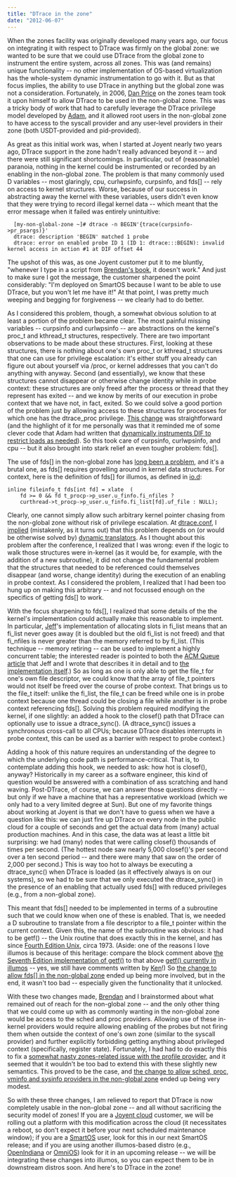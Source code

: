 ```yaml
---
title: "DTrace in the zone"
date: "2012-06-07"
---
```


When the zones facility was originally developed many years ago, our focus on integrating it with respect to DTrace was firmly on the global zone: we wanted to be sure that we could use DTrace from the global zone to instrument the entire system, across all zones. This was (and remains) unique functionality -- no other implementation of OS-based virtualization has the whole-system dynamic instrumentation to go with it. But as that focus implies, the ability to use DTrace in anything but the global zone was not a consideration. Fortunately, in 2006, [Dan Price](https://twitter.com/#!/danielbprice) on the zones team took it upon himself to allow DTrace to be used in the non-global zone. This was a tricky body of work that had to carefully leverage the DTrace privilege model developed by [Adam](https://twitter.com/#!/ahl), and it allowed root users in the non-global zone to have access to the syscall provider and any user-level providers in their zone (both USDT-provided and pid-provided).

As great as this initial work was, when I started at Joyent nearly two years ago, DTrace support in the zone hadn't really advanced beyond it -- and there were still significant shortcomings. In particular, out of (reasonable) paranoia, nothing in the kernel could be instrumented or recorded by an enabling in the non-global zone. The problem is that many commonly used D variables -- most glaringly, cpu, curlwpsinfo, curpsinfo, and fds\[\] -- rely on access to kernel structures. Worse, because of our success in abstracting away the kernel with these variables, users didn't even know that they were trying to record illegal kernel data -- which meant that the error message when it failed was entirely unintuitive:

```
  [my-non-global-zone ~]# dtrace -n BEGIN'{trace(curpsinfo->pr_psargs)}'
  dtrace: description 'BEGIN' matched 1 probe
  dtrace: error on enabled probe ID 1 (ID 1: dtrace:::BEGIN): invalid kernel access in action #1 at DIF offset 44

```

The upshot of this was, as one Joyent customer put it to me bluntly, "whenever I type in a script from [Brendan's book](http://www.dtracebook.com/), it doesn't work." And just to make sure I got the message, the customer sharpened the point considerably: "I'm deployed on SmartOS because I want to be able to use DTrace, but you won't let me have it!" At that point, I was pretty much weeping and begging for forgiveness -- we clearly had to do better.

As I considered this problem, though, a somewhat obvious solution to at least a portion of the problem became clear. The most painful missing variables -- curpsinfo and curlwpsinfo -- are abstractions on the kernel's proc_t and kthread_t structures, respectively. There are two important observations to be made about these structures. First, looking at these structures, there is nothing about one's own proc_t or kthread_t structures that one can use for privilege escalation: it's either stuff you already can figure out about yourself via /proc, or kernel addresses that you can't do anything with anyway. Second (and essentially), we know that these structures cannot disappear or otherwise change identity while in probe context: these structures are only freed after the process or thread that they represent has exited -- and we know by merits of our execution in probe context that we have not, in fact, exited. So we could solve a good portion of the problem just by allowing access to these structures for processes for which one has the dtrace_proc privilege. [This change](https://github.com/joyent/illumos-joyent/commit/557678d88bab59034685d166fa3f1337176cfce3) was straightforward (and the highlight of it for me personally was that it reminded me of some clever code that Adam had written that [dynamically instruments DIF to restrict loads as needed](http://www.exquisitetweets.com/tweets?eids=pwlenrl6No.pwt0ftLaPT.pwym1D2bRt.pwJCSGWzaC)). So this took care of curpsinfo, curlwpsinfo, and cpu -- but it also brought into stark relief an even tougher problem: fds[].

The use of fds\[\] in the non-global zone has [long been a problem](http://mail.opensolaris.org/pipermail/dtrace-discuss/2008-October/006662.html), and it's a brutal one, as fds\[\] requires grovelling around in kernel data structures. For context, here is the definition of fds\[\] for illumos, as defined in [io.d](https://github.com/illumos/illumos-gate/blob/master/usr/src/lib/libdtrace/common/io.d.in):

```
inline fileinfo_t fds[int fd] = xlate  (
    fd >= 0 && fd t_procp->p_user.u_finfo.fi_nfiles ?
    curthread->t_procp->p_user.u_finfo.fi_list[fd].uf_file : NULL);

```

Clearly, one cannot simply allow such arbitrary kernel pointer chasing from the non-global zone without risk of privilege escalation. At [dtrace.conf](http://wiki.smartos.org/display/DOC/dtrace.conf+Schedule), I [implied](http://www.youtube.com/watch?feature=player_embedded&v=l_7v7Fn7uMQ#t=19m15s) (mistakenly, as it turns out) that this problem depends on (or would be otherwise solved by) [dynamic translators](http://www.youtube.com/watch?feature=player_embedded&v=CqLcj0lVnp4). As I thought about this problem after the conference, I realized that I was wrong: even if the logic to walk those structures were in-kernel (as it would be, for example, with the addition of a new subroutine), it did not change the fundamental problem that the structures that needed to be referenced could themselves disappear (and worse, change identity) during the execution of an enabling in probe context. As I considered the problem, I realized that I had been too hung up on making this arbitrary -- and not focussed enough on the specifics of getting fds\[\] to work.

With the focus sharpening to fds\[\], I realized that some details of the the kernel's implementation could actually make this reasonable to implement. In particular, [Jeff](http://en.wikipedia.org/wiki/Jeff_Bonwick)'s implementation of allocating slots in fi_list means that an fi_list never goes away (it is doubled but the old fi_list is not freed) and that fi_nfiles is never greater than the memory referred to by fi_list. (This technique -- memory retiring -- can be used to implement a highly concurrent table; the interested reader is pointed to both the [ACM Queue article](http://queue.acm.org/detail.cfm?id=1454462) that Jeff and I wrote that describes it in detail and to [the implementation itself](https://github.com/illumos/illumos-gate/blob/master/usr/src/uts/common/os/fio.c#L330).) So as long as one is only able to get the file_t for one's own file descriptor, we could know that the array of file_t pointers would not itself be freed over the course of probe context. That brings us to the file_t itself: unlike the fi_list, the file_t can be freed while one is in probe context because one thread could be closing a file while another is in probe context referencing fds\[\]. Solving this problem required modifying the kernel, if one slightly: an added a hook to the closef() path that DTrace can optionally use to issue a dtrace_sync(). (A dtrace_sync() issues a synchronous cross-call to all CPUs; because DTrace disables interrupts in probe context, this can be used as a barrier with respect to probe context.)

Adding a hook of this nature requires an understanding of the degree to which the underlying code path is performance-critical. That is, to contemplate adding this hook, we needed to ask: how hot is closef(), anyway? Historically in my career as a software engineer, this kind of question would be answered with a combination of ass scratching and hand waving. Post-DTrace, of course, we can answer those questions directly -- but only if we have a machine that has a representative workload (which we only had to a very limited degree at Sun). But one of my favorite things about working at Joyent is that we don't have to guess when we have a question like this: we can just fire up DTrace on every node in the public cloud for a couple of seconds and get the actual data from (many) actual production machines. And in this case, the data was at least a little bit surprising: we had (many) nodes that were calling closef() thousands of times per second. (The hottest node saw nearly 5,000 closef()'s per second over a ten second period -- and there were many that saw on the order of 2,000 per second.) This is way too hot to always be executing a dtrace_sync() when DTrace is loaded (as it effectively always is on our systems), so we had to be sure that we only executed the dtrace_sync() in the presence of an enabling that actually used fds\[\] with reduced privileges (e.g., from a non-global zone).

This meant that fds\[\] needed to be implemented in terms of a subroutine such that we could know when one of these is enabled. That is, we needed a D subroutine to translate from a file descriptor to a file_t pointer within the current context. Given this, the name of the subroutine was obvious: it had to be getf() -- the Unix routine that does exactly this in the kernel, and has since [Fourth Edition Unix](http://minnie.tuhs.org/cgi-bin/utree.pl?file=V4/nsys/ken/fio.c), circa 1973. (Aside: one of the reasons I love illumos is because of this heritage: compare the block comment above [the Seventh Edition implementation of getf()](http://minnie.tuhs.org/cgi-bin/utree.pl?file=V7/usr/sys/sys/fio.c) to that above [getf() currently in illumos](https://github.com/illumos/illumos-gate/blob/master/usr/src/uts/common/os/fio.c#L574) -- yes, we still have comments written by [Ken](http://en.wikipedia.org/wiki/Ken_Thompson)!) So [the change to allow fds\[\] in the non-global zone](http://github.com/joyent/illumos-joyent/commit/6aeb8da105d6b0eefea62e369665d04ee7562bb8) ended up being more involved, but in the end, it wasn't too bad -- especially given the functionality that it unlocked.

With these two changes made, [Brendan](https://twitter.com/#!/brendangregg) and I brainstormed about what remained out of reach for the non-global zone -- and the only other thing that we could come up with as commonly wanting in the non-global zone would be access to the sched and proc providers. Allowing use of these in-kernel providers would require allowing enabling of the probes but not firing them when outside the context of one's own zone (similar to the syscall provider) and further explicitly forbidding getting anything about privileged context (specifically, register state). Fortunately, I had had to do exactly this to fix a [somewhat nasty zones-related issue with the profile provider](https://github.com/illumos/illumos-gate/commit/7d5c9b5fdaad32a290692afde7867bd051784395), and it seemed that it wouldn't be too bad to extend this with these slightly new semantics. This proved to be the case, and [the change to allow sched, proc, vminfo and sysinfo providers in the non-global zone](https://github.com/joyent/illumos-joyent/commit/6362fa2ef8de603055ef378e03d09a4330b91a98) ended up being very modest.

So with these three changes, I am relieved to report that DTrace is now completely usable in the non-global zone -- and all without sacrificing the security model of zones! If you are a [Joyent cloud](http://joyentcloud.com) customer, we will be rolling out a platform with this modification across the cloud (it necessitates a reboot, so don't expect it before your next scheduled maintenance window); if you are a [SmartOS](http://smartos.org) user, look for this in our next SmartOS release; and if you are using another illumos-based distro (e.g., [OpenIndiana](http://openindiana.org/) or [OmniOS](http://omnios.omniti.com/)) look for it in an upcoming release -- we will be integrating these changes into illumos, so you can expect them to be in downstream distros soon. And here's to DTrace in the zone!
